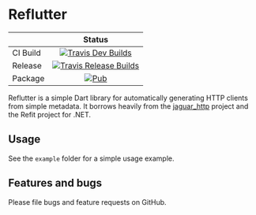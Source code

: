 # Reflutter

| | Status |
| --- | :---: |
| CI Build | [![Travis Dev Builds](https://api.travis-ci.com/ctartamella/reflutter.svg?branch=master)](https://travis-ci.com/ctartamella/reflutter/) |
| Release | [![Travis Release Builds](https://api.travis-ci.com/ctartamella/reflutter.svg?branch=release)](https://travis-ci.com/ctartamella/reflutter/) |
| Package | [![Pub](https://img.shields.io/pub/v/reflutter.svg)](https://pub.dartlang.org/packages/reflutter) |

Reflutter is a simple Dart library for automatically generating HTTP clients from
simple metadata.  It borrows heavily from the [jaguar_http](https://github.com/jaguar-dart/jaguar_http)
project and the Refit project for .NET.

## Usage

See the ```example``` folder for a simple usage example.

## Features and bugs

Please file bugs and feature requests on GitHub.
